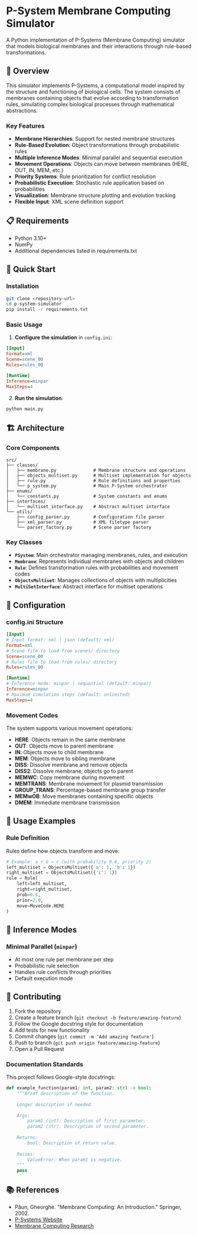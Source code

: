 # P-System Membrane Computing Simulator

A Python implementation of P-Systems (Membrane Computing) simulator that models biological membranes and their interactions through rule-based transformations.

## 🧬 Overview

This simulator implements P-Systems, a computational model inspired by the structure and functioning of biological cells. The system consists of membranes containing objects that evolve according to transformation rules, simulating complex biological processes through mathematical abstractions.

### Key Features

- **Membrane Hierarchies**: Support for nested membrane structures
- **Rule-Based Evolution**: Object transformations through probabilistic rules
- **Multiple Inference Modes**: Minimal parallel and sequential execution
- **Movement Operations**: Objects can move between membranes (HERE, OUT, IN, MEM, etc.)
- **Priority Systems**: Rule prioritization for conflict resolution
- **Probabilistic Execution**: Stochastic rule application based on probabilities
- **Visualization**: Membrane structure plotting and evolution tracking
- **Flexible Input**: XML scene definition support

## 📋 Requirements

- Python 3.10+
- NumPy
- Additional dependencies listed in requirements.txt

## 🚀 Quick Start

### Installation

```bash
git clone <repository-url>
cd p-system-simulator
pip install -r requirements.txt
```

### Basic Usage

1. **Configure the simulation** in `config.ini`:
```ini
[Input]
Format=xml
Scene=scene_00
Rules=rules_00

[Runtime]
Inference=minpar
MaxSteps=4
```

2. **Run the simulation**:
```bash
python main.py
```

## 🏗️ Architecture

### Core Components

```
src/
├── classes/
│   ├── membrane.py              # Membrane structure and operations
│   ├── objects_multiset.py      # Multiset implementation for objects
│   ├── rule.py                  # Rule definitions and properties
│   └── p_system.py              # Main P-System orchestrator
├── enums/
│   └── constants.py             # System constants and enums
├── interfaces/
│   └── multiset_interface.py    # Abstract multiset interface  
└── utils/
    ├── config_parser.py         # Configuration file parser
    ├── xml_parser.py            # XML filetype parser
    └── parser_factory.py        # Scene parser factory
```

### Key Classes

- **`PSystem`**: Main orchestrator managing membranes, rules, and execution
- **`Membrane`**: Represents individual membranes with objects and children
- **`Rule`**: Defines transformation rules with probabilities and movement codes
- **`ObjectsMultiset`**: Manages collections of objects with multiplicities
- **`MultiSetInterface`**: Abstract interface for multiset operations

## 📖 Configuration

### config.ini Structure

```ini
[Input]
# Input format: xml | json (default: xml)
Format=xml
# Scene file to load from scenes/ directory
Scene=scene_00  
# Rules file to load from rules/ directory
Rules=rules_00

[Runtime]
# Inference mode: minpar | sequential (default: minpar)
Inference=minpar
# Maximum simulation steps (default: unlimited)
MaxSteps=4
```

### Movement Codes

The system supports various movement operations:

- **HERE**: Objects remain in the same membrane
- **OUT**: Objects move to parent membrane  
- **IN**: Objects move to child membrane
- **MEM**: Objects move to sibling membrane
- **DISS**: Dissolve membrane and remove objects
- **DISS2**: Dissolve membrane, objects go to parent
- **MEMWC**: Copy membrane during movement
- **MEMTRANS**: Membrane movement for plasmid transmission
- **GROUP_TRANS**: Percentage-based membrane group transfer
- **MEMwOB**: Move membranes containing specific objects
- **DMEM**: Immediate membrane transmission

## 🔧 Usage Examples


### Rule Definition

Rules define how objects transform and move:

```python
# Example: a + b → c (with probability 0.8, priority 2)
left_multiset = ObjectsMultiset({'a': 1, 'b': 1})
right_multiset = ObjectsMultiset({'c': 1})
rule = Rule(
    left=left_multiset,
    right=right_multiset, 
    prob=0.8,
    prior=2.0,
    move=MoveCode.HERE
)
```

## 🧪 Inference Modes

### Minimal Parallel (`minpar`)
- At most one rule per membrane per step
- Probabilistic rule selection
- Handles rule conflicts through priorities
- Default execution mode


## 🤝 Contributing

1. Fork the repository
2. Create a feature branch (`git checkout -b feature/amazing-feature`)
3. Follow the Google docstring style for documentation
4. Add tests for new functionality
5. Commit changes (`git commit -m 'Add amazing feature'`)
6. Push to branch (`git push origin feature/amazing-feature`)
7. Open a Pull Request

### Documentation Standards

This project follows Google-style docstrings:

```python
def example_function(param1: int, param2: str) -> bool:
    """Brief description of the function.
    
    Longer description if needed.
    
    Args:
        param1 (int): Description of first parameter.
        param2 (str): Description of second parameter.
        
    Returns:
        bool: Description of return value.
        
    Raises:
        ValueError: When param1 is negative.
    """
    pass
```

## 📚 References

- Păun, Gheorghe. "Membrane Computing: An Introduction." Springer, 2002.
- [P-Systems Website](http://ppage.psystems.eu/)
- [Membrane Computing Research](https://membrane-computing.org/)

